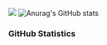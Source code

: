 
![](https://github-profile-summary-cards.vercel.app/api/cards/profile-details?username=d1maash&theme=github_dark) ![Anurag's GitHub stats](https://github-readme-stats.vercel.app/api?username=d1maash&theme=dark&show_icons=true)


### GitHub Statistics




<!--
**d1maash/d1maash** is a ✨ _special_ ✨ repository because its `README.md` (this file) appears on your GitHub profile.

Here are some ideas to get you started:


- 🔭 I’m currently working on ...
- 🌱 I’m currently learning ...
- 👯 I’m looking to collaborate on ...
- 🤔 I’m looking for help with ...
- 💬 Ask me about ...
- 📫 How to reach me: ...
- 😄 Pronouns: ...
- ⚡ Fun fact: ...
-->
